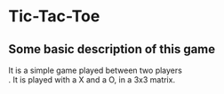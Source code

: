 # Tic-Tac-Toe
## Some basic description of this game
It is a simple game played between two players<br />.
It is played with a X and a O, in a 3x3 matrix.

